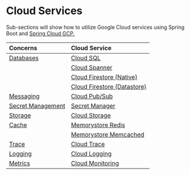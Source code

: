 # Cloud Services

Sub-sections will show how to utilize Google Cloud services using Spring Boot and [Spring Cloud GCP.](../../getting-started/spring-cloud-gcp.md)

| Concerns | Cloud Service |
| :--- | :--- |
| [Databases](databases/) | [Cloud SQL](databases/cloud-sql.md) |
|  | [Cloud Spanner](databases/cloud-spanner.md) |
|  | [Cloud Firestore \(Native\)](databases/cloud-firestore-1/native-mode.md) |
|  | [Cloud Firestore \(Datastore\)](databases/cloud-firestore-1/cloud-firestore-datastore.md) |
| [Messaging](messaging.md) | [Cloud Pub/Sub](messaging.md#cloud-pub-sub) |
| [Secret Management](secret-management.md) | [Secret Manager](secret-management.md#cloud-secret-manager) |
| [Storage](storage.md) | [Cloud Storage](storage.md#cloud-storage) |
| [Cache](cache/) | [Memorystore Redis](cache/memorystore-redis.md) |
|  | [Memorystore Memcached](cache/memorystore-memcached.md) |
| [Trace](trace.md) | [Cloud Trace](trace.md#cloud-trace) |
| [Logging](logging.md) | [Cloud Logging](logging.md#cloud-logging) |
| [Metrics](metrics.md) | [Cloud Monitoring](metrics.md#cloud-monitoring) |


